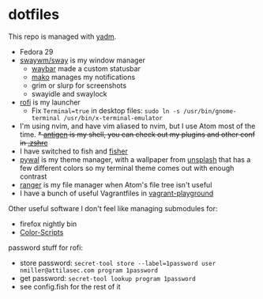 # dotfiles
This repo is managed with [yadm](https://github.com/TheLocehiliosan/yadm).

* Fedora 29
* [swaywm/sway](https://github.com/swaywm/sway/) is my window manager
  * [waybar](https://github.com/alexays/waybar) made a custom statusbar
  * [mako](https://github.com/emersion/mako) manages my notifications
  * grim or slurp for screenshots
  * swayidle and swaylock
* [rofi](https://github.com/DaveDavenport/rofi) is my launcher
  * Fix `Terminal=true` in desktop files: `sudo ln -s /usr/bin/gnome-terminal /usr/bin/x-terminal-emulator`
* I'm using nvim, and have vim aliased to nvim, but I use Atom most of the time.
~~* [antigen](https://github.com/zsh-users/antigen) is my shell, you can check out my plugins and other conf in [.zshrc](.zshrc)~~
* I have switched to fish and [fisher](https://github.com/jorgebucaran/fisher)
* [pywal](https://github.com/dylanaraps/pywal) is my theme manager, with a wallpaper from [unsplash](https://unsplash.com) that has a few different colors so my terminal theme comes out with enough contrast
* [ranger](https://ranger.github.io/) is my file manager when Atom's file tree isn't useful
* I have a bunch of useful Vagrantfiles in [vagrant-playground](vagrant-playground)

Other useful software I don't feel like managing submodules for:
* firefox nightly bin
* [Color-Scripts](https://github.com/stark/Color-Scripts)

password stuff for rofi:
* store password: `secret-tool store --label=1password user nmiller@attilasec.com program 1password`
* get password: `secret-tool lookup program 1password`
* see config.fish for the rest of it
